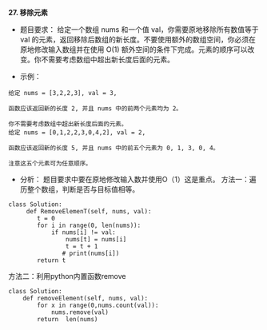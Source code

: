 **27. 移除元素**

 - 题目要求：
给定一个数组 nums 和一个值 val，你需要原地移除所有数值等于 val 的元素，返回移除后数组的新长度。不要使用额外的数组空间，你必须在原地修改输入数组并在使用 O(1) 额外空间的条件下完成。元素的顺序可以改变。你不需要考虑数组中超出新长度后面的元素。 

 - 示例：

```
给定 nums = [3,2,2,3], val = 3,

函数应该返回新的长度 2, 并且 nums 中的前两个元素均为 2。

你不需要考虑数组中超出新长度后面的元素。
给定 nums = [0,1,2,2,3,0,4,2], val = 2,

函数应该返回新的长度 5, 并且 nums 中的前五个元素为 0, 1, 3, 0, 4。

注意这五个元素可为任意顺序。

```


 - 分析：
题目要求中要在原地修改输入数并使用O（1）这是重点。
方法一：遍历整个数组，判断是否与目标值相等。
 
```
class Solution:
     def RemoveElemenT(self, nums, val):
        t = 0
        for i in range(0, len(nums)):
            if nums[i] != val:
                nums[t] = nums[i]
                t = t + 1
               # print(nums[i])
        return t
```
方法二：利用python内置函数remove
```
class Solution:
    def removeElement(self, nums, val):
        for x in range(0,nums.count(val)):
            nums.remove(val)
        return  len(nums)
```
